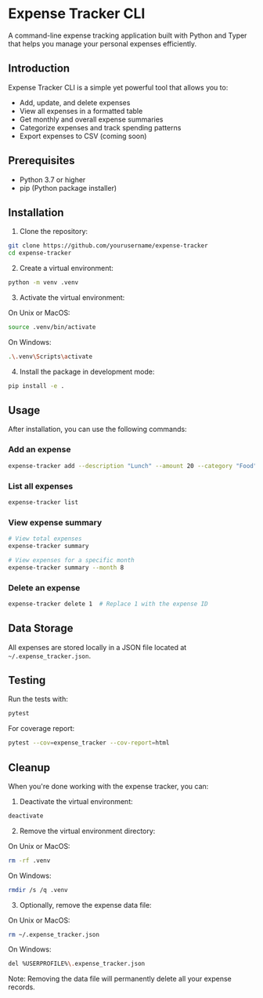 # Expense Tracker CLI

A command-line expense tracking application built with Python and Typer that helps you manage your personal expenses efficiently.

## Introduction

Expense Tracker CLI is a simple yet powerful tool that allows you to:
- Add, update, and delete expenses
- View all expenses in a formatted table
- Get monthly and overall expense summaries
- Categorize expenses and track spending patterns
- Export expenses to CSV (coming soon)

## Prerequisites

- Python 3.7 or higher
- pip (Python package installer)

## Installation

1. Clone the repository:
```bash
git clone https://github.com/yourusername/expense-tracker
cd expense-tracker
```

2. Create a virtual environment:
```bash
python -m venv .venv
```

3. Activate the virtual environment:

On Unix or MacOS:
```bash
source .venv/bin/activate
```

On Windows:
```bash
.\.venv\Scripts\activate
```

4. Install the package in development mode:
```bash
pip install -e .
```

## Usage

After installation, you can use the following commands:

### Add an expense
```bash
expense-tracker add --description "Lunch" --amount 20 --category "Food"
```

### List all expenses
```bash
expense-tracker list
```

### View expense summary
```bash
# View total expenses
expense-tracker summary

# View expenses for a specific month
expense-tracker summary --month 8
```

### Delete an expense
```bash
expense-tracker delete 1  # Replace 1 with the expense ID
```

## Data Storage

All expenses are stored locally in a JSON file located at `~/.expense_tracker.json`.

## Testing

Run the tests with:
```bash
pytest
```

For coverage report:
```bash
pytest --cov=expense_tracker --cov-report=html
```

## Cleanup

When you're done working with the expense tracker, you can:

1. Deactivate the virtual environment:
```bash
deactivate
```

2. Remove the virtual environment directory:

On Unix or MacOS:
```bash
rm -rf .venv
```

On Windows:
```bash
rmdir /s /q .venv
```

3. Optionally, remove the expense data file:

On Unix or MacOS:
```bash
rm ~/.expense_tracker.json
```

On Windows:
```bash
del %USERPROFILE%\.expense_tracker.json
```

Note: Removing the data file will permanently delete all your expense records.

